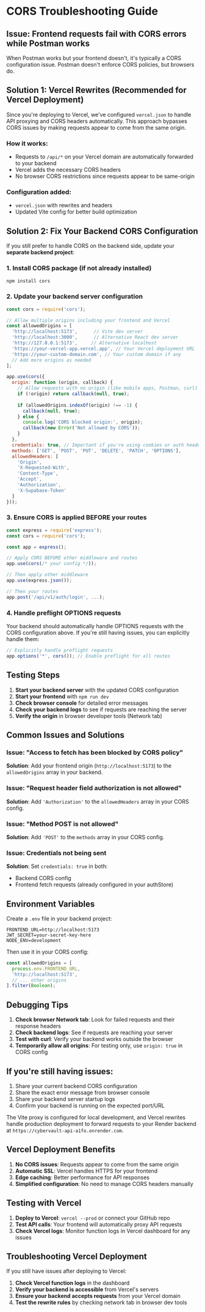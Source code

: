 # CORS Troubleshooting Guide

## Issue: Frontend requests fail with CORS errors while Postman works

When Postman works but your frontend doesn't, it's typically a CORS configuration issue. Postman doesn't enforce CORS policies, but browsers do.

## Solution 1: Vercel Rewrites (Recommended for Vercel Deployment)

Since you're deploying to Vercel, we've configured `vercel.json` to handle API proxying and CORS headers automatically. This approach bypasses CORS issues by making requests appear to come from the same origin.

### How it works:
- Requests to `/api/*` on your Vercel domain are automatically forwarded to your backend
- Vercel adds the necessary CORS headers
- No browser CORS restrictions since requests appear to be same-origin

### Configuration added:
- `vercel.json` with rewrites and headers
- Updated Vite config for better build optimization

## Solution 2: Fix Your Backend CORS Configuration

If you still prefer to handle CORS on the backend side, update your **separate backend project**:

### 1. Install CORS package (if not already installed)
```bash
npm install cors
```

### 2. Update your backend server configuration

```javascript
const cors = require('cors');

// Allow multiple origins including your frontend and Vercel
const allowedOrigins = [
  'http://localhost:5173',      // Vite dev server
  'http://localhost:3000',      // Alternative React dev server
  'http://127.0.0.1:5173',     // Alternative localhost
  'https://your-vercel-app.vercel.app', // Your Vercel deployment URL
  'https://your-custom-domain.com', // Your custom domain if any
  // Add more origins as needed
];

app.use(cors({
  origin: function (origin, callback) {
    // Allow requests with no origin (like mobile apps, Postman, curl)
    if (!origin) return callback(null, true);
    
    if (allowedOrigins.indexOf(origin) !== -1) {
      callback(null, true);
    } else {
      console.log('CORS blocked origin:', origin);
      callback(new Error('Not allowed by CORS'));
    }
  },
  credentials: true, // Important if you're using cookies or auth headers
  methods: ['GET', 'POST', 'PUT', 'DELETE', 'PATCH', 'OPTIONS'],
  allowedHeaders: [
    'Origin',
    'X-Requested-With',
    'Content-Type',
    'Accept',
    'Authorization',
    'X-Supabase-Token'
  ]
}));
```

### 3. Ensure CORS is applied BEFORE your routes

```javascript
const express = require('express');
const cors = require('cors');

const app = express();

// Apply CORS BEFORE other middleware and routes
app.use(cors(/* your config */));

// Then apply other middleware
app.use(express.json());

// Then your routes
app.post('/api/v1/auth/login', ...);
```

### 4. Handle preflight OPTIONS requests

Your backend should automatically handle OPTIONS requests with the CORS configuration above. If you're still having issues, you can explicitly handle them:

```javascript
// Explicitly handle preflight requests
app.options('*', cors()); // Enable preflight for all routes
```

## Testing Steps

1. **Start your backend server** with the updated CORS configuration
2. **Start your frontend** with `npm run dev`
3. **Check browser console** for detailed error messages
4. **Check your backend logs** to see if requests are reaching the server
5. **Verify the origin** in browser developer tools (Network tab)

## Common Issues and Solutions

### Issue: "Access to fetch has been blocked by CORS policy"
**Solution**: Add your frontend origin (`http://localhost:5173`) to the `allowedOrigins` array in your backend.

### Issue: "Request header field authorization is not allowed"
**Solution**: Add `'Authorization'` to the `allowedHeaders` array in your CORS config.

### Issue: "Method POST is not allowed"
**Solution**: Add `'POST'` to the `methods` array in your CORS config.

### Issue: Credentials not being sent
**Solution**: Set `credentials: true` in both:
- Backend CORS config
- Frontend fetch requests (already configured in your authStore)

## Environment Variables

Create a `.env` file in your backend project:

```env
FRONTEND_URL=http://localhost:5173
JWT_SECRET=your-secret-key-here
NODE_ENV=development
```

Then use it in your CORS config:
```javascript
const allowedOrigins = [
  process.env.FRONTEND_URL,
  'http://localhost:5173',
  // ... other origins
].filter(Boolean);
```

## Debugging Tips

1. **Check browser Network tab**: Look for failed requests and their response headers
2. **Check backend logs**: See if requests are reaching your server
3. **Test with curl**: Verify your backend works outside the browser
4. **Temporarily allow all origins**: For testing only, use `origin: true` in CORS config

## If you're still having issues:

1. Share your current backend CORS configuration
2. Share the exact error message from browser console
3. Share your backend server startup logs
4. Confirm your backend is running on the expected port/URL

The Vite proxy is configured for local development, and Vercel rewrites handle production deployment to forward requests to your Render backend at `https://cybervault-api-a1fo.onrender.com`.

## Vercel Deployment Benefits

1. **No CORS issues**: Requests appear to come from the same origin
2. **Automatic SSL**: Vercel handles HTTPS for your frontend
3. **Edge caching**: Better performance for API responses
4. **Simplified configuration**: No need to manage CORS headers manually

## Testing with Vercel

1. **Deploy to Vercel**: `vercel --prod` or connect your GitHub repo
2. **Test API calls**: Your frontend will automatically proxy API requests
3. **Check Vercel logs**: Monitor function logs in Vercel dashboard for any issues

## Troubleshooting Vercel Deployment

If you still have issues after deploying to Vercel:

1. **Check Vercel function logs** in the dashboard
2. **Verify your backend is accessible** from Vercel's servers
3. **Ensure your backend accepts requests** from your Vercel domain
4. **Test the rewrite rules** by checking network tab in browser dev tools
